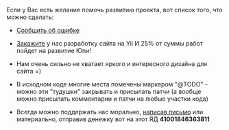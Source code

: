 Если у Вас есть желание помочь развитию проекта, вот список того, что можно сделать:

- [Сообщить об ошибке](https://github.com/yupe/yupe/issues/new)

- [Закажите](http://yupe.ru/feedback/contact) у нас разработку сайта на Yii И 25% от суммы работ пойдет на развитие Юпи!

- Нам очень сильно не хватает яркого и интересного дизайна для сайта =)

- В исходном коде многие места помечены маркером "@TODO" - можно эти "тудушки" закрывать и присылать патчи (а вообще можно присылать комментарии и патчи на любые участки кода)

- Всегда можно поддержать нас морально, [написав письмо](http://yupe.ru/feedback/contact) или материально, отправив денежку вот на этот ЯД **41001846363811**
